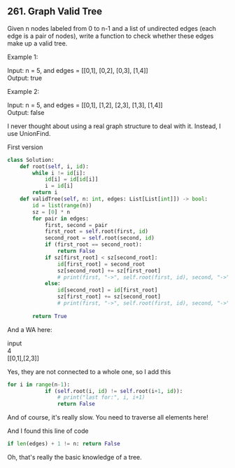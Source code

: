 ## 261. Graph Valid Tree

Given n nodes labeled from 0 to n-1 and a list of undirected edges (each edge is a pair of nodes), write a function to check whether these edges make up a valid tree.

Example 1:

Input: n = 5, and edges = [[0,1], [0,2], [0,3], [1,4]]  
Output: true  

Example 2:

Input: n = 5, and edges = [[0,1], [1,2], [2,3], [1,3], [1,4]]  
Output: false

I never thought about using a real graph structure to deal with it.
Instead, I use UnionFind.

First version
```python
class Solution:
    def root(self, i, id):
        while i != id[i]:
            id[i] = id[id[i]]
            i = id[i]
        return i
    def validTree(self, n: int, edges: List[List[int]]) -> bool:
        id = list(range(n))
        sz = [0] * n
        for pair in edges:
            first, second = pair
            first_root = self.root(first, id)
            second_root = self.root(second, id)
            if (first_root == second_root):
                return False
            if sz[first_root] < sz[second_root]:
                id[first_root] = second_root
                sz[second_root] += sz[first_root]
                # print(first, "->", self.root(first, id), second, "->", self.root(second, id))
            else:
                id[second_root] = id[first_root]
                sz[first_root] += sz[second_root]
                # print(first, "->", self.root(first, id), second, "->", self.root(second, id))
        
        return True
```
And a WA here: 

input  
4   
[[0,1],[2,3]]

Yes, they are not connected to a whole one, so I add this
```python
for i in range(n-1):
            if (self.root(i, id) != self.root(i+1, id)):
                # print("last for:", i, i+1)
                return False
```
And of course, it's really slow. You need to traverse all elements here!

And I found this line of code 
```python
if len(edges) + 1 != n: return False
```

Oh, that's really the basic knowledge of a tree.
